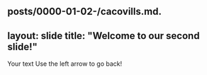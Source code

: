 posts/0000-01-02-/cacovills.md.
---
layout: slide
title: "Welcome to our second slide!"
---
Your text
Use the left arrow to go back!
